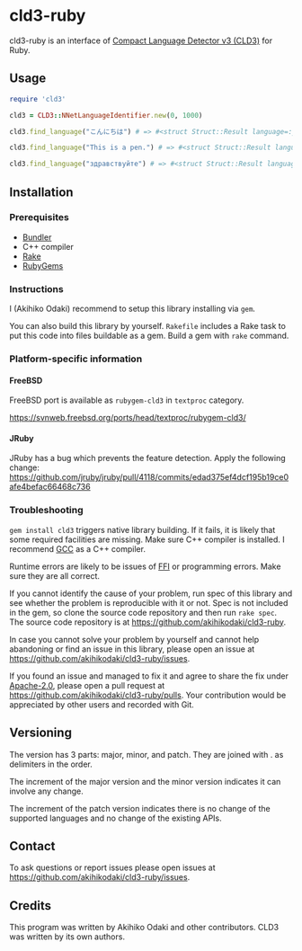 # cld3-ruby
cld3-ruby is an interface of [Compact Language Detector v3 (CLD3)](https://github.com/google/cld3) for Ruby.

## Usage

```ruby
require 'cld3'

cld3 = CLD3::NNetLanguageIdentifier.new(0, 1000)

cld3.find_language("こんにちは") # => #<struct Struct::Result language=:ja, probability=1.0, reliable?=true, proportion=1.0, byte_ranges=[]>

cld3.find_language("This is a pen.") # => #<struct Struct::Result language=:en, probability=0.9999408721923828, reliable?=true, proportion=1.0, byte_ranges=[]>

cld3.find_language("здравствуйте") # => #<struct Struct::Result language=:ru, probability=0.3140212297439575, reliable?=false, proportion=1.0, byte_ranges=[]>
```

## Installation
### Prerequisites
* [Bundler](http://bundler.io/)
* C++ compiler
* [Rake](https://ruby.github.io/rake/)
* [RubyGems](https://rubygems.org/)

### Instructions
I (Akihiko Odaki) recommend to setup this library installing via `gem`.

You can also build this library by yourself. `Rakefile` includes a Rake task to
put this code into files buildable as a gem. Build a gem with `rake` command.

### Platform-specific information

#### FreeBSD
FreeBSD port is available as `rubygem-cld3` in `textproc` category.

https://svnweb.freebsd.org/ports/head/textproc/rubygem-cld3/

#### JRuby
JRuby has a bug which prevents the feature detection. Apply the following
change:
https://github.com/jruby/jruby/pull/4118/commits/edad375ef4dcf195b19ce0afe4befac66468c736

### Troubleshooting
`gem install cld3` triggers native library building. If it fails, it is likely
that some required facilities are missing. Make sure C++ compiler is installed.
I recommend [GCC](https://gcc.gnu.org/) as a C++ compiler.

Runtime errors are likely to be issues of [FFI](https://github.com/ffi/ffi) or
programming errors. Make sure they are all correct.

If you cannot identify the cause of your problem, run spec of this library and
see whether the problem is reproducible with it or not. Spec is not included in
the gem, so clone the source code repository and then run `rake spec`.
The source code repository is at
https://github.com/akihikodaki/cld3-ruby.

In case you cannot solve your problem by yourself and cannot help abandoning or
find an issue in this library, please open an issue at
https://github.com/akihikodaki/cld3-ruby/issues.

If you found an issue and managed to fix it and agree to share the fix under
[Apache-2.0](https://www.apache.org/licenses/LICENSE-2.0), please open a pull
request at https://github.com/akihikodaki/cld3-ruby/pulls. Your contribution
would be appreciated by other users and recorded with Git.

## Versioning

The version has 3 parts: major, minor, and patch. They are joined with . as
delimiters in the order.

The increment of the major version and the minor version indicates it can involve
any change.

The increment of the patch version indicates there is no change of the supported
languages and no change of the existing APIs.

## Contact

To ask questions or report issues please open issues at
https://github.com/akihikodaki/cld3-ruby/issues.

## Credits

This program was written by Akihiko Odaki and other contributors. CLD3 was
written by its own authors.
